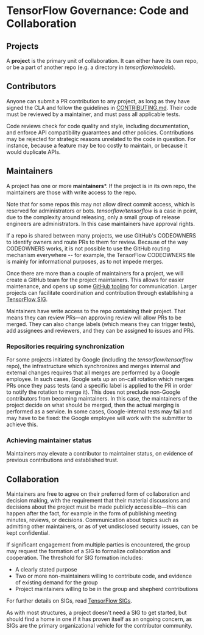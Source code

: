 # TensorFlow Governance: Code and Collaboration

## Projects

A **project** is the primary unit of collaboration. It can either have its own repo,
or be a part of another repo (e.g. a directory in _tensorflow/models_).


## Contributors

Anyone can submit a PR contribution to any project, as long as they have signed
the CLA and follow the guidelines in
[CONTRIBUTING.md](https://github.com/tensorflow/tensorflow/blob/master/CONTRIBUTING.md).
Their code must be reviewed by a maintainer, and must pass all applicable tests.

Code reviews check for code quality and style, including documentation, and
enforce API compatibility guarantees and other policies. Contributions may be
rejected for strategic reasons unrelated to the code in question. For instance,
because a feature may be too costly to maintain, or because it would duplicate
APIs.

## Maintainers

A project has one or more **maintainers***. If the project is in its own repo, the
maintainers are those with write access to the repo. 

Note that for some repos this may not allow direct commit access, which is
reserved for administrators or bots. *tensorflow/tensorflow* is a case in point,
due to the complexity around releasing, only a small group of release engineers
are administrators. In this case maintainers have approval rights.

If a repo is shared between many projects, we use GitHub's CODEOWNERS to
identify owners and route PRs to them for review. Because of the way CODEOWNERS
works, it is not possible to use the GitHub routing mechanism everywhere -- for
example, the TensorFlow CODEOWNERS file is mainly for informational purposes, as
to not impede merges.

Once there are more than a couple of maintainers for a project, we will create a
GitHub team for the project maintainers. This allows for easier maintenance, and
opens up some [GitHub
tooling](https://help.github.com/articles/about-team-discussions/) for
communication. Larger projects can facilitate coordination and contribution
through establishing a
[TensorFlow SIG](SIGS.md).

Maintainers have write access to the repo containing their project. That means
they can review PRs—an approving review will allow PRs to be merged. They can
also change labels (which means they can trigger tests), add assignees and
reviewers, and they can be assigned to issues and PRs.

### Repositories requiring synchronization

For some projects initiated by Google (including the _tensorflow/tensorflow_
repo), the infrastructure which synchronizes and merges internal and external
changes requires that all merges are performed by a Google employee. In such
cases, Google sets up an on-call rotation which merges PRs once they pass tests
(and a specific label is applied to the PR in order to notify the rotation to
merge it). This does not preclude non-Google contributors from becoming
maintainers. In this case, the maintainers of the project decide on what should
be merged, then the actual merging is performed as a service. In some cases,
Google-internal tests may fail and may have to be fixed: the Google employee
will work with the submitter to achieve this.


### Achieving maintainer status

Maintainers may elevate a contributor to maintainer status, on evidence of
previous contributions and established trust.

## Collaboration

Maintainers are free to agree on their preferred form of collaboration and
decision making, with the requirement that their material discussions and
decisions about the project must be made publicly accessible—this can happen
after the fact, for example in the form of publishing meeting minutes, reviews,
or decisions. Communication about topics such as admitting other maintainers, or
as of yet undisclosed security issues, can be kept confidential.

If significant engagement from multiple parties is encountered, the group may
request the formation of a SIG to formalize collaboration and cooperation. The
threshold for SIG formation includes:

*   A clearly stated purpose
*   Two or more non-maintainers willing to contribute code, and evidence of
    existing demand for the group
*   Project maintainers willing to be in the group and shepherd contributions

For further details on SIGs, read [TensorFlow SIGs](SIGS.md).

As with most structures, a project doesn't need a SIG to get started, but should
find a home in one if it has proven itself as an ongoing concern, as SIGs are
the primary organizational vehicle for the contributor community.
